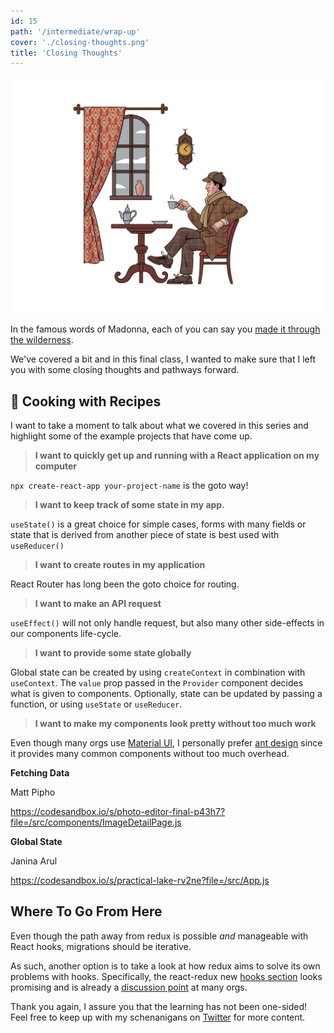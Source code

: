 ```yaml
---
id: 15
path: '/intermediate/wrap-up'
cover: './closing-thoughts.png'
title: 'Closing Thoughts'
---
```


![thinking at a table](./closing-thoughts.png)

In the famous words of Madonna, each of you can say you [made it through the wilderness](https://youtu.be/s__rX_WL100).

We've covered a bit and in this final class, I wanted to make sure that I left you with some closing thoughts and pathways forward.

## 🧈 Cooking with Recipes

I want to take a moment to talk about what we covered in this series and highlight some of the example projects that have come up.

> **I want to quickly get up and running with a React application on my computer**

`npx create-react-app your-project-name` is the goto way!

> **I want to keep track of some state in my app.**

`useState()` is a great choice for simple cases, forms with many fields or state that is derived from another piece of state is best used with `useReducer()`

> **I want to create routes in my application**

React Router has long been the goto choice for routing.

> **I want to make an API request**

`useEffect()` will not only handle request, but also many other side-effects in our components life-cycle.

> **I want to provide some state globally**

Global state can be created by using `createContext` in combination with `useContext`. The `value` prop passed in the `Provider` component decides what is given to components. Optionally, state can be updated by passing a function, or using `useState` or `useReducer`.

> **I want to make my components look pretty without too much work**

Even though many orgs use [Material UI](https://material-ui.com/), I personally prefer [ant design](https://ant.design/components/button/) since it provides many common components without too much overhead.

**Fetching Data**

Matt Pipho

https://codesandbox.io/s/photo-editor-final-p43h7?file=/src/components/ImageDetailPage.js

**Global State**

Janina Arul

https://codesandbox.io/s/practical-lake-rv2ne?file=/src/App.js

## Where To Go From Here

Even though the path away from redux is possible _and_ manageable with React hooks, migrations should be iterative.

As such, another option is to take a look at how redux aims to solve its own problems with hooks. Specifically, the react-redux new [hooks section](https://react-redux.js.org/next/api/hooks#hooks) looks promising and is already a [discussion point](https://github.deere.com/deere-ui/ui-tech-leveling/issues/414) at many orgs.

Thank you again, I assure you that the learning has not been one-sided! Feel free to keep up with my schenanigans on [Twitter](https://twitter.com/mtliendo) for more content.
